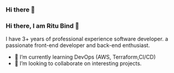 ### Hi there 👋

### Hi there, I am Ritu Bind 👋

I have 3+ years of professional experience software developer.
a passionate front-end developer and back-end enthusiast.

- 🌱 I’m currently learning DevOps (AWS, Terraform,CI/CD)
- 👯 I’m looking to collaborate on interesting projects.

<!--
**bind-ritu1211/bind-ritu1211** is a ✨ _special_ ✨ repository because its `README.md` (this file) appears on your GitHub profile.

Here are some ideas to get you started:

- 🔭 I’m currently working on ...
- 🌱 I’m currently learning ...
- 👯 I’m looking to collaborate on ...
- 🤔 I’m looking for help with ...
- 💬 Ask me about ...
- 📫 How to reach me: ...
- 😄 Pronouns: ...
- ⚡ Fun fact: ...
-->
